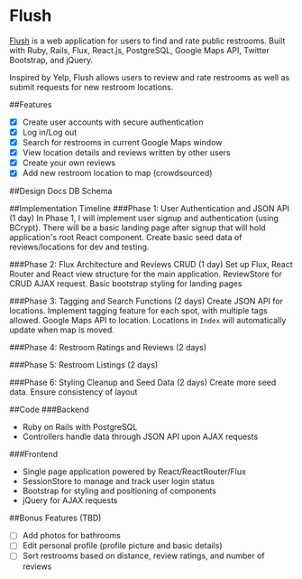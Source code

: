 # Flush
<a href="https://shielded-meadow-90570.herokuapp.com/#/?_k=vbkalb" target="_onclick">Flush</a> is a web application for users to find and rate public restrooms. Built with Ruby, Rails, Flux, React.js, PostgreSQL, Google Maps API, Twitter Bootstrap, and jQuery.
<p>
Inspired by Yelp, Flush allows users to review and rate restrooms as well as submit requests for new restroom locations.

##Features
- [x] Create user accounts with secure authentication
- [x] Log in/Log out
- [x] Search for restrooms in current Google Maps window
- [x] View location details and reviews written by other users
- [x] Create your own reviews
- [x] Add new restroom location to map (crowdsourced)

##Design Docs
DB Schema

##Implementation Timeline
###Phase 1: User Authentication and JSON API (1 day)
In Phase 1, I will implement user signup and authentication (using BCrypt). There will be a basic landing page after signup that will hold application's root React component. Create basic seed data of reviews/locations for dev and testing.

###Phase 2: Flux Architecture and Reviews CRUD (1 day)
Set up Flux, React Router and React view structure for the main application. ReviewStore for CRUD AJAX request. Basic bootstrap styling for landing pages

###Phase 3: Tagging and Search Functions (2 days)
Create JSON API for locations. Implement tagging feature for each spot, with multiple tags allowed. Google Maps API to location. Locations in ``Index`` will automatically update when map is moved.

###Phase 4: Restroom Ratings and Reviews (2 days)

###Phase 5: Restroom Listings (2 days)

###Phase 6: Styling Cleanup and Seed Data (2 days)
Create more seed data. 
Ensure consistency of layout

##Code
###Backend
- Ruby on Rails with PostgreSQL
- Controllers handle data through JSON API upon AJAX requests

###Frontend
- Single page application powered by React/ReactRouter/Flux
- SessionStore to manage and track user login status
- Bootstrap for styling and positioning of components
- jQuery for AJAX requests

##Bonus Features (TBD)
- [ ] Add photos for bathrooms
- [ ] Edit personal profile (profile picture and basic details)
- [ ] Sort restrooms based on distance, review ratings, and number of reviews
